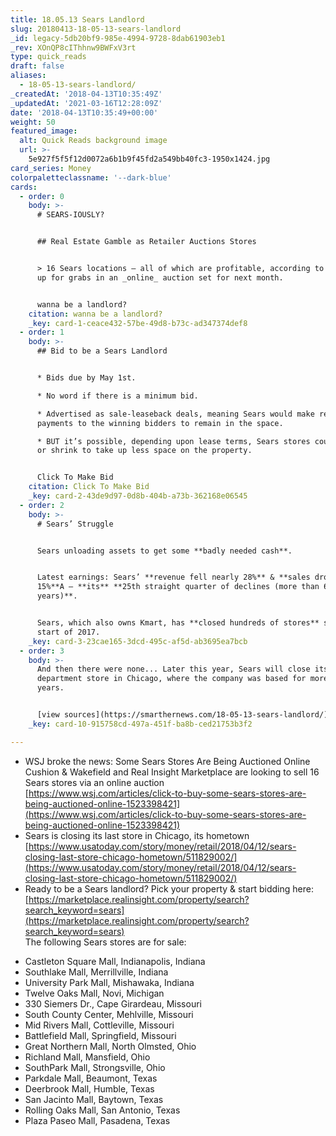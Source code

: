 ```yaml
---
title: 18.05.13 Sears Landlord
slug: 20180413-18-05-13-sears-landlord
_id: legacy-5db20bf9-985e-4994-9728-8dab61903eb1
_rev: XOnQP8cIThhnw9BWFxV3rt
type: quick_reads
draft: false
aliases:
  - 18-05-13-sears-landlord/
_createdAt: '2018-04-13T10:35:49Z'
_updatedAt: '2021-03-16T12:28:09Z'
date: '2018-04-13T10:35:49+00:00'
weight: 50
featured_image:
  alt: Quick Reads background image
  url: >-
    5e927f5f5f12d0072a6b1b9f45fd2a549bb40fc3-1950x1424.jpg
card_series: Money
colorpaletteclassname: '--dark-blue'
cards:
  - order: 0
    body: >-
      # SEARS-IOUSLY?


      ## Real Estate Gamble as Retailer Auctions Stores


      > 16 Sears locations – all of which are profitable, according to WSJ – are
      up for grabs in an _online_ auction set for next month.


      wanna be a landlord?
    citation: wanna be a landlord?
    _key: card-1-ceace432-57be-49d8-b73c-ad347374def8
  - order: 1
    body: >-
      ## Bid to be a Sears Landlord


      * Bids due by May 1st.

      * No word if there is a minimum bid.

      * Advertised as sale-leaseback deals, meaning Sears would make rent
      payments to the winning bidders to remain in the space.

      * BUT it’s possible, depending upon lease terms, Sears stores could close
      or shrink to take up less space on the property.


      Click To Make Bid
    citation: Click To Make Bid
    _key: card-2-43de9d97-0d8b-404b-a73b-362168e06545
  - order: 2
    body: >-
      # Sears’ Struggle


      Sears unloading assets to get some **badly needed cash**.


      Latest earnings: Sears’ **revenue fell nearly 28%** & **sales dropped
      15%**A – **its** **25th straight quarter of declines (more than 6
      years)**.


      Sears, which also owns Kmart, has **closed hundreds of stores** since the
      start of 2017.
    _key: card-3-23cae165-3dcd-495c-af5d-ab3695ea7bcb
  - order: 3
    body: >-
      And then there were none... Later this year, Sears will close its last
      department store in Chicago, where the company was based for more than 100
      years.


      [view sources](https://smarthernews.com/18-05-13-sears-landlord/)
    _key: card-10-915758cd-497a-451f-ba8b-ced21753b3f2

---
```

* WSJ broke the news: Some Sears Stores Are Being Auctioned Online  
Cushion & Wakefield and Real Insight Marketplace are looking to sell 16 Sears stores via an online auction  
[https://www.wsj.com/articles/click-to-buy-some-sears-stores-are-being-auctioned-online-1523398421](https://www.wsj.com/articles/click-to-buy-some-sears-stores-are-being-auctioned-online-1523398421)
* Sears is closing its last store in Chicago, its hometown  
[https://www.usatoday.com/story/money/retail/2018/04/12/sears-closing-last-store-chicago-hometown/511829002/](https://www.usatoday.com/story/money/retail/2018/04/12/sears-closing-last-store-chicago-hometown/511829002/)
* Ready to be a Sears landlord? Pick your property & start bidding here:  
[https://marketplace.realinsight.com/property/search?search_keyword=sears](https://marketplace.realinsight.com/property/search?search_keyword=sears)  
The following Sears stores are for sale:

> 

* Castleton Square Mall, Indianapolis, Indiana
* Southlake Mall, Merrillville, Indiana
* University Park Mall, Mishawaka, Indiana
* Twelve Oaks Mall, Novi, Michigan
* 330 Siemers Dr., Cape Girardeau, Missouri
* South County Center, Mehlville, Missouri
* Mid Rivers Mall, Cottleville, Missouri
* Battlefield Mall, Springfield, Missouri
* Great Northern Mall, North Olmsted, Ohio
* Richland Mall, Mansfield, Ohio
* SouthPark Mall, Strongsville, Ohio
* Parkdale Mall, Beaumont, Texas
* Deerbrook Mall, Humble, Texas
* San Jacinto Mall, Baytown, Texas
* Rolling Oaks Mall, San Antonio, Texas
* Plaza Paseo Mall, Pasadena, Texas